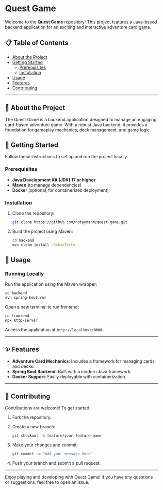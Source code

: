 # Quest Game

Welcome to the **Quest Game** repository! This project features a Java-based backend application for an exciting and interactive adventure card game.

## 📋 Table of Contents

- [About the Project](#-about-the-project)
- [Getting Started](#-getting-started)
  - [Prerequisites](#prerequisites)
  - [Installation](#installation)
- [Usage](#-usage)
- [Features](#-features)
- [Contributing](#-contributing)

---

## 📝 About the Project

The Quest Game is a backend application designed to manage an engaging card-based adventure game. With a robust Java backend, it provides a foundation for gameplay mechanics, deck management, and game logic.

## 🚀 Getting Started

Follow these instructions to set up and run the project locally.

### Prerequisites

- **Java Development Kit (JDK) 17 or higher**
- **Maven** (to manage dependencies)
- **Docker** (optional, for containerized deployment)

### Installation

1. Clone the repository:

   ```bash
   git clone https://github.com/notaymanm/quest-game.git
   ```

2. Build the project using Maven:

   ```bash
   cd backend
   mvn clean install -DskipTests
   ```

## 📖 Usage

### Running Locally

Run the application using the Maven wrapper:

```bash
cd backend
mvn spring-boot:run
```

Open a new terminal to run frontend:
```bash
cd frontend
npx http-server
```
Access the application at `http://localhost:8080`.

---

## ✨ Features

- **Adventure Card Mechanics**: Includes a framework for managing cards and decks.
- **Spring Boot Backend**: Built with a modern Java framework.
- **Docker Support**: Easily deployable with containerization.

---

## 🤝 Contributing

Contributions are welcome! To get started:

1. Fork the repository.
2. Create a new branch:

   ```bash
   git checkout -b feature/your-feature-name
   ```

3. Make your changes and commit:

   ```bash
   git commit -m "Add your message here"
   ```

4. Push your branch and submit a pull request.

---

Enjoy playing and developing with Quest Game! If you have any questions or suggestions, feel free to open an issue.
